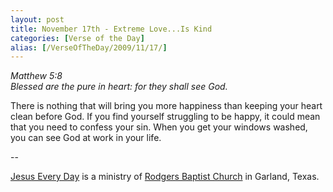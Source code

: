 ```yaml
---
layout: post
title: November 17th - Extreme Love...Is Kind
categories: [Verse of the Day]
alias: [/VerseOfTheDay/2009/11/17/]
---
```


_Matthew 5:8  
Blessed are the pure in heart: for they shall see God._

There is nothing that will bring you more happiness than keeping
your heart clean before God. If you find yourself struggling to be
happy, it could mean that you need to confess your sin. When you get
your windows washed, you can see God at work in your life.

 --

<a href=http://jesuseveryday.net>Jesus Every Day</a> is a ministry of <a href=http://rodgersbaptist.net>Rodgers Baptist Church</a> in Garland, Texas.
